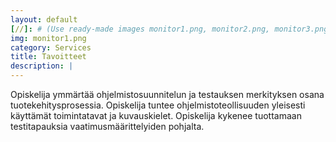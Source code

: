 ```yaml
---
layout: default
[//]: # (Use ready-made images monitor1.png, monitor2.png, monitor3.png or monitor4.png or upload your own image to img\services folder, image width recommendation 900px)
img: monitor1.png
category: Services
title: Tavoitteet
description: |
---
```

Opiskelija ymmärtää ohjelmistosuunnitelun ja testauksen merkityksen osana tuotekehitysprosessia. Opiskelija tuntee ohjelmistoteollisuuden yleisesti käyttämät toimintatavat ja kuvauskielet. Opiskelija kykenee tuottamaan testitapauksia vaatimusmäärittelyiden pohjalta.
